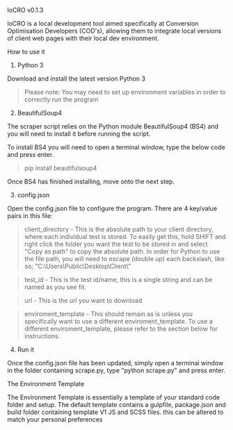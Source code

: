 loCRO v0.1.3

loCRO is a local development tool aimed specifically at Conversion Optimisation Developers (COD's), allowing them to integrate local versions of client web pages with their local dev environment.


How to use it

1. Python 3

Download and install the latest version Python 3

> Please note: You may need to set up environment variables in order to correctly run the program

2. BeautifulSoup4

The scraper script relies on the Python module BeautifulSoup4 (BS4) and you will need to install it before running the script.

To install BS4 you will need to open a terminal window, type the below code and press enter.

> pip install beautifulsoup4

Once BS4 has finished installing, move onto the next step.
	
3. config.json

Open the config.json file to configure the program.
There are 4 key/value pairs in this file:
	
> client_directory - This is the absolute path to your client directory, where each individual test is stored. To easily get this, hold SHIFT and right click the folder you want the test to be stored in and select "Copy as path" to copy the absolute path. In order for Python to use the file path, you will need to escape (double up) each backslash, like so; "C:\\Users\\Public\\Desktop\\Client\\"
	
> test_id -  This is the test id/name, this is a single string and can be named as you see fit.

> url -  This is the url you want to download

> enviroment_template - This should remain as is unless you specifically want to use a different enviroment_template. To use a different enviroment_template, please refer to the section below for instructions.

4. Run it

Once the config.json file has been updated, simply open a terminal window in the folder containing scrape.py, type "python scrape.py" and press enter.


The Environment Template
	
The Environment Template is essentially a template of your standard code folder and setup. The default template contains a gulpfile, package.json and build folder containing template V1 JS and SCSS files. this can be altered to match your personal preferences
